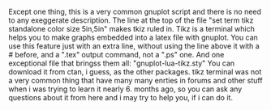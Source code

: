 Except one thing, this is a very common gnuplot script and there is no need to any exeggerate description. 
The line at the top of the file "set term tikz standalone color size 5in,5in" makes tkiz ruled in. 
Tikz is a terminal which helps you to make graphs embedded into a latex file with gnuplot. 
You can use this feature just with an extra line, without using the line above it with a # before, and a 
".tex" output command, not a ".ps" one. And one exceptional file that bringss them all: "gnuplot-lua-tikz.sty"
You can download it from ctan, i guess, as the other packages. tikz terminal was not a very common thing that 
have many many enrties in forums and other stuff when i was trying to learn it nearly 6. months ago, so you 
can ask any questions about it from here and i may try to help you, if i can do it.
